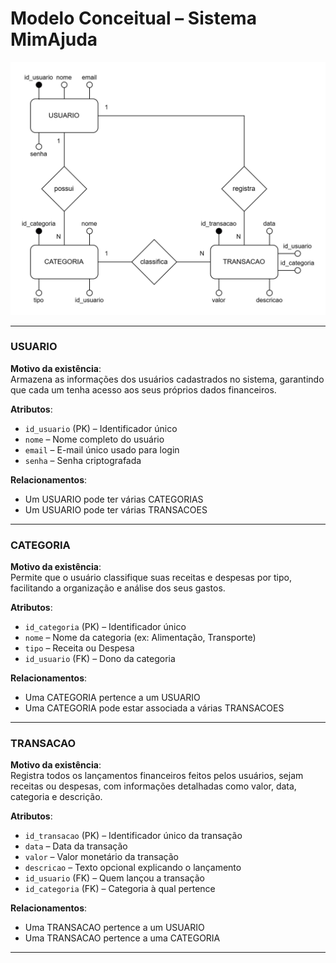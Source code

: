 # Modelo Conceitual – Sistema MimAjuda

![Diagrama Entidade-Relacionamento (DER) do sistema MimAjuda](../img/der_mimajuda.png)

---

### USUARIO

**Motivo da existência**:  
Armazena as informações dos usuários cadastrados no sistema, garantindo que cada um tenha acesso aos seus próprios dados financeiros.

**Atributos**:
- `id_usuario` (PK) – Identificador único
- `nome` – Nome completo do usuário
- `email` – E-mail único usado para login
- `senha` – Senha criptografada

**Relacionamentos**:
- Um USUARIO pode ter várias CATEGORIAS
- Um USUARIO pode ter várias TRANSACOES

---

### CATEGORIA

**Motivo da existência**:  
Permite que o usuário classifique suas receitas e despesas por tipo, facilitando a organização e análise dos seus gastos.

**Atributos**:
- `id_categoria` (PK) – Identificador único
- `nome` – Nome da categoria (ex: Alimentação, Transporte)
- `tipo` – Receita ou Despesa
- `id_usuario` (FK) – Dono da categoria

**Relacionamentos**:
- Uma CATEGORIA pertence a um USUARIO
- Uma CATEGORIA pode estar associada a várias TRANSACOES

---

### TRANSACAO

**Motivo da existência**:  
Registra todos os lançamentos financeiros feitos pelos usuários, sejam receitas ou despesas, com informações detalhadas como valor, data, categoria e descrição.

**Atributos**:
- `id_transacao` (PK) – Identificador único da transação
- `data` – Data da transação
- `valor` – Valor monetário da transação
- `descricao` – Texto opcional explicando o lançamento
- `id_usuario` (FK) – Quem lançou a transação
- `id_categoria` (FK) – Categoria à qual pertence

**Relacionamentos**:
- Uma TRANSACAO pertence a um USUARIO
- Uma TRANSACAO pertence a uma CATEGORIA

---
